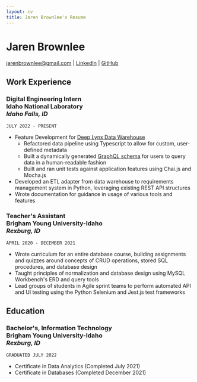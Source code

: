 ```yaml
---
layout: cv
title: Jaren Brownlee's Resume
---
```

# Jaren Brownlee

<div id="webaddress">
<a href="jarenbrownlee@gmail.com">jarenbrownlee@gmail.com</a>
| <a href="https://www.linkedin.com/in/jaren-brownlee-a870ab121/">LinkedIn</a>
| <a href="https://github.com/hotfudgebrownlee/">GitHub</a>
</div>

## Work Experience

### __Digital Engineering Intern__ <br/> Idaho National Laboratory <br/> *Idaho Falls, ID*
`JULY 2022 - PRESENT`
- Feature Development for [Deep Lynx Data Warehouse](https://gitlab.software.inl.gov/b650/Deep-Lynx/)
  - Refactored data pipeline using Typescript to allow for custom, user-defined metadata
  - Built a dynamically generated [GraphQL schema](https://gitlab.software.inl.gov/b650/Deep-Lynx/-/wikis/Querying-Data-With-GraphQL) for users to query data in a human-readable fashion
  - Built and ran unit tests against application features using Chai.js and Mocha.js
- Developed an ETL adapter from data warehouse to requirements management system in Python, leveraging existing REST API structures
- Wrote documentation for guidance in usage of various tools and features

### __Teacher's Assistant__ <br/> Brigham Young University-Idaho <br/> *Rexburg, ID*
`APRIL 2020 - DECEMBER 2021`
- Wrote curriculum for an entire database course, building assignments and quizzes around concepts of CRUD operations, stored SQL procedures, and database design
- Taught principles of normalization and database design using MySQL Workbench's ERD and query tools
- Lead groups of students in Agile sprint teams to perform automated API and UI testing using the Python Selenium and Jest.js test frameworks

## Education

### __Bachelor's, Information Technology__ <br/> Brigham Young University-Idaho <br/> *Rexburg, ID*
`GRADUATED JULY 2022`
- Certificate in Data Analytics (Completed July 2021)
- Certificate in Databases (Completed December 2021)